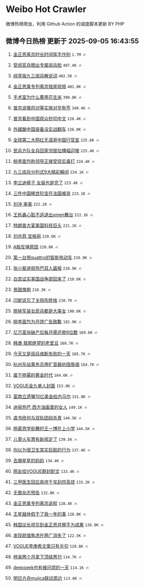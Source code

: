 # Weibo Hot Crawler 



微博热榜爬虫，利用 Github Action 的调度脚本更新 BY PHP 


## 微博今日热榜 更新于 2025-09-05 16:43:55 
1. [金正恩离京时长时间挥手作别](https://s.weibo.com/weibo?q=%23%E9%87%91%E6%AD%A3%E6%81%A9%E7%A6%BB%E4%BA%AC%E6%97%B6%E9%95%BF%E6%97%B6%E9%97%B4%E6%8C%A5%E6%89%8B%E4%BD%9C%E5%88%AB%23&t=31&band_rank=1&Refer=top) `1.7M 🔥` 

1. [受阅官兵晒出专属阅兵脸](https://s.weibo.com/weibo?q=%23%E5%8F%97%E9%98%85%E5%AE%98%E5%85%B5%E6%99%92%E5%87%BA%E4%B8%93%E5%B1%9E%E9%98%85%E5%85%B5%E8%84%B8%23&t=31&band_rank=2&Refer=top) `407.4K 🔥` 

1. [纯享版九三阅兵解说词](https://s.weibo.com/weibo?q=%23%E7%BA%AF%E4%BA%AB%E7%89%88%E4%B9%9D%E4%B8%89%E9%98%85%E5%85%B5%E8%A7%A3%E8%AF%B4%E8%AF%8D%23&t=31&band_rank=3&Refer=top) `402.5K 🔥` 

1. [金正恩乘专列离京独家视频](https://s.weibo.com/weibo?q=%23%E9%87%91%E6%AD%A3%E6%81%A9%E4%B9%98%E4%B8%93%E5%88%97%E7%A6%BB%E4%BA%AC%E7%8B%AC%E5%AE%B6%E8%A7%86%E9%A2%91%23&t=31&band_rank=4&Refer=top) `401.0K 🔥` 

1. [手术室为什么要用花生米](https://s.weibo.com/weibo?q=%E6%89%8B%E6%9C%AF%E5%AE%A4%E4%B8%BA%E4%BB%80%E4%B9%88%E8%A6%81%E7%94%A8%E8%8A%B1%E7%94%9F%E7%B1%B3&t=31&band_rank=5&Refer=top) `390.8K 🔥` 

1. [普京说俄将对等实施对华免签](https://s.weibo.com/weibo?q=%23%E6%99%AE%E4%BA%AC%E8%AF%B4%E4%BF%84%E5%B0%86%E5%AF%B9%E7%AD%89%E5%AE%9E%E6%96%BD%E5%AF%B9%E5%8D%8E%E5%85%8D%E7%AD%BE%23&t=31&band_rank=6&Refer=top) `349.4K 🔥` 

1. [普京看到中国观众秒切中文](https://s.weibo.com/weibo?q=%23%E6%99%AE%E4%BA%AC%E7%9C%8B%E5%88%B0%E4%B8%AD%E5%9B%BD%E8%A7%82%E4%BC%97%E7%A7%92%E5%88%87%E4%B8%AD%E6%96%87%23&t=31&band_rank=7&Refer=top) `226.4K 🔥` 

1. [外媒酸中国装备没实战翻车](https://s.weibo.com/weibo?q=%23%E5%A4%96%E5%AA%92%E9%85%B8%E4%B8%AD%E5%9B%BD%E8%A3%85%E5%A4%87%E6%B2%A1%E5%AE%9E%E6%88%98%E7%BF%BB%E8%BD%A6%23&t=31&band_rank=8&Refer=top) `226.0K 🔥` 

1. [全球第二大网红无语哥中国行官宣](https://s.weibo.com/weibo?q=%23%E5%85%A8%E7%90%83%E7%AC%AC%E4%BA%8C%E5%A4%A7%E7%BD%91%E7%BA%A2%E6%97%A0%E8%AF%AD%E5%93%A5%E4%B8%AD%E5%9B%BD%E8%A1%8C%E5%AE%98%E5%AE%A3%23&t=31&band_rank=9&Refer=top) `225.6K 🔥` 

1. [民兵方队女兵回家邻居拉横幅迎接](https://s.weibo.com/weibo?q=%23%E6%B0%91%E5%85%B5%E6%96%B9%E9%98%9F%E5%A5%B3%E5%85%B5%E5%9B%9E%E5%AE%B6%E9%82%BB%E5%B1%85%E6%8B%89%E6%A8%AA%E5%B9%85%E8%BF%8E%E6%8E%A5%23&t=31&band_rank=10&Refer=top) `225.4K 🔥` 

1. [桃李面包称领导正接受现实毒打](https://s.weibo.com/weibo?q=%23%E6%A1%83%E6%9D%8E%E9%9D%A2%E5%8C%85%E7%A7%B0%E9%A2%86%E5%AF%BC%E6%AD%A3%E6%8E%A5%E5%8F%97%E7%8E%B0%E5%AE%9E%E6%AF%92%E6%89%93%23&t=31&band_rank=11&Refer=top) `224.4K 🔥` 

1. [九三阅兵分列式9大精彩瞬间](https://s.weibo.com/weibo?q=%23%E4%B9%9D%E4%B8%89%E9%98%85%E5%85%B5%E5%88%86%E5%88%97%E5%BC%8F9%E5%A4%A7%E7%B2%BE%E5%BD%A9%E7%9E%AC%E9%97%B4%23&t=31&band_rank=12&Refer=top) `224.1K 🔥` 

1. [李兰迪裤子 女装也是完了](https://s.weibo.com/weibo?q=%E6%9D%8E%E5%85%B0%E8%BF%AA%E8%A3%A4%E5%AD%90%20%E5%A5%B3%E8%A3%85%E4%B9%9F%E6%98%AF%E5%AE%8C%E4%BA%86&t=31&band_rank=13&Refer=top) `223.4K 🔥` 

1. [三件中国稀世珍宝在法国被盗](https://s.weibo.com/weibo?q=%23%E4%B8%89%E4%BB%B6%E4%B8%AD%E5%9B%BD%E7%A8%80%E4%B8%96%E7%8F%8D%E5%AE%9D%E5%9C%A8%E6%B3%95%E5%9B%BD%E8%A2%AB%E7%9B%97%23&t=31&band_rank=14&Refer=top) `223.1K 🔥` 

1. [刘冲 审美](https://s.weibo.com/weibo?q=%E5%88%98%E5%86%B2%20%E5%AE%A1%E7%BE%8E&t=31&band_rank=15&Refer=top) `222.2K 🔥` 

1. [王栎鑫心脏不适退出xmen舞台](https://s.weibo.com/weibo?q=%E7%8E%8B%E6%A0%8E%E9%91%AB%E5%BF%83%E8%84%8F%E4%B8%8D%E9%80%82%E9%80%80%E5%87%BAxmen%E8%88%9E%E5%8F%B0&t=31&band_rank=16&Refer=top) `222.1K 🔥` 

1. [特朗普大宴美国科技巨头](https://s.weibo.com/weibo?q=%23%E7%89%B9%E6%9C%97%E6%99%AE%E5%A4%A7%E5%AE%B4%E7%BE%8E%E5%9B%BD%E7%A7%91%E6%8A%80%E5%B7%A8%E5%A4%B4%23&t=31&band_rank=17&Refer=top) `221.1K 🔥` 

1. [刘亦菲 宝格丽](https://s.weibo.com/weibo?q=%E5%88%98%E4%BA%A6%E8%8F%B2%20%E5%AE%9D%E6%A0%BC%E4%B8%BD&t=31&band_rank=18&Refer=top) `220.6K 🔥` 

1. [A股反弹原因](https://s.weibo.com/weibo?q=%23A%E8%82%A1%E5%8F%8D%E5%BC%B9%E5%8E%9F%E5%9B%A0%23&t=31&band_rank=19&Refer=top) `220.0K 🔥` 

1. [第一台带quattro的智能电动车](https://s.weibo.com/weibo?q=%23%E7%AC%AC%E4%B8%80%E5%8F%B0%E5%B8%A6quattro%E7%9A%84%E6%99%BA%E8%83%BD%E7%94%B5%E5%8A%A8%E8%BD%A6%23&t=31&band_rank=20&Refer=top) `219.9K 🔥` 

1. [张小斐迪丽热巴双人画报](https://s.weibo.com/weibo?q=%23%E5%BC%A0%E5%B0%8F%E6%96%90%E8%BF%AA%E4%B8%BD%E7%83%AD%E5%B7%B4%E5%8F%8C%E4%BA%BA%E7%94%BB%E6%8A%A5%23&t=31&band_rank=21&Refer=top) `218.9K 🔥` 

1. [白宫证实美国战争部回来了](https://s.weibo.com/weibo?q=%23%E7%99%BD%E5%AE%AB%E8%AF%81%E5%AE%9E%E7%BE%8E%E5%9B%BD%E6%88%98%E4%BA%89%E9%83%A8%E5%9B%9E%E6%9D%A5%E4%BA%86%23&t=31&band_rank=22&Refer=top) `218.6K 🔥` 

1. [景甜旗袍](https://s.weibo.com/weibo?q=%E6%99%AF%E7%94%9C%E6%97%97%E8%A2%8D&t=31&band_rank=23&Refer=top) `218.3K 🔥` 

1. [闫妮说忘了关晓彤姓啥](https://s.weibo.com/weibo?q=%E9%97%AB%E5%A6%AE%E8%AF%B4%E5%BF%98%E4%BA%86%E5%85%B3%E6%99%93%E5%BD%A4%E5%A7%93%E5%95%A5&t=31&band_rank=24&Refer=top) `210.7K 🔥` 

1. [脱掉军装女民兵都是大美女](https://s.weibo.com/weibo?q=%E8%84%B1%E6%8E%89%E5%86%9B%E8%A3%85%E5%A5%B3%E6%B0%91%E5%85%B5%E9%83%BD%E6%98%AF%E5%A4%A7%E7%BE%8E%E5%A5%B3&t=31&band_rank=25&Refer=top) `198.6K 🔥` 

1. [桃李面包为月饼广告致歉](https://s.weibo.com/weibo?q=%23%E6%A1%83%E6%9D%8E%E9%9D%A2%E5%8C%85%E4%B8%BA%E6%9C%88%E9%A5%BC%E5%B9%BF%E5%91%8A%E8%87%B4%E6%AD%89%23&t=31&band_rank=26&Refer=top) `182.9K 🔥` 

1. [亿万富翁破产后每月需还款6位数](https://s.weibo.com/weibo?q=%E4%BA%BF%E4%B8%87%E5%AF%8C%E7%BF%81%E7%A0%B4%E4%BA%A7%E5%90%8E%E6%AF%8F%E6%9C%88%E9%9C%80%E8%BF%98%E6%AC%BE6%E4%BD%8D%E6%95%B0&t=31&band_rank=27&Refer=top) `169.6K 🔥` 

1. [韩庚 我那绝望的老爱豆](https://s.weibo.com/weibo?q=%E9%9F%A9%E5%BA%9A%20%E6%88%91%E9%82%A3%E7%BB%9D%E6%9C%9B%E7%9A%84%E8%80%81%E7%88%B1%E8%B1%86&t=31&band_rank=28&Refer=top) `168.7K 🔥` 

1. [今天又是阅兵戒断失败的一天](https://s.weibo.com/weibo?q=%23%E4%BB%8A%E5%A4%A9%E5%8F%88%E6%98%AF%E9%98%85%E5%85%B5%E6%88%92%E6%96%AD%E5%A4%B1%E8%B4%A5%E7%9A%84%E4%B8%80%E5%A4%A9%23&t=31&band_rank=29&Refer=top) `165.7K 🔥` 

1. [杭州东站乘务员用扩音器劝阻吸烟](https://s.weibo.com/weibo?q=%23%E6%9D%AD%E5%B7%9E%E4%B8%9C%E7%AB%99%E4%B9%98%E5%8A%A1%E5%91%98%E7%94%A8%E6%89%A9%E9%9F%B3%E5%99%A8%E5%8A%9D%E9%98%BB%E5%90%B8%E7%83%9F%23&t=31&band_rank=30&Refer=top) `164.7K 🔥` 

1. [属于杨幂的黄金时代](https://s.weibo.com/weibo?q=%23%E5%B1%9E%E4%BA%8E%E6%9D%A8%E5%B9%82%E7%9A%84%E9%BB%84%E9%87%91%E6%97%B6%E4%BB%A3%23&t=31&band_rank=31&Refer=top) `164.6K 🔥` 

1. [VOGUE金九单人封面](https://s.weibo.com/weibo?q=%23VOGUE%E9%87%91%E4%B9%9D%E5%8D%95%E4%BA%BA%E5%B0%81%E9%9D%A2%23&t=31&band_rank=32&Refer=top) `153.9K 🔥` 

1. [富商立遗嘱10亿美金给内马尔](https://s.weibo.com/weibo?q=%23%E5%AF%8C%E5%95%86%E7%AB%8B%E9%81%97%E5%98%B110%E4%BA%BF%E7%BE%8E%E9%87%91%E7%BB%99%E5%86%85%E9%A9%AC%E5%B0%94%23&t=31&band_rank=33&Refer=top) `151.8K 🔥` 

1. [迪丽热巴 西方油画里的女人](https://s.weibo.com/weibo?q=%E8%BF%AA%E4%B8%BD%E7%83%AD%E5%B7%B4%20%E8%A5%BF%E6%96%B9%E6%B2%B9%E7%94%BB%E9%87%8C%E7%9A%84%E5%A5%B3%E4%BA%BA&t=31&band_rank=34&Refer=top) `149.1K 🔥` 

1. [虞书欣何与双轨团综杀青](https://s.weibo.com/weibo?q=%23%E8%99%9E%E4%B9%A6%E6%AC%A3%E4%BD%95%E4%B8%8E%E5%8F%8C%E8%BD%A8%E5%9B%A2%E7%BB%BC%E6%9D%80%E9%9D%92%23&t=31&band_rank=35&Refer=top) `144.5K 🔥` 

1. [杨蒙恩学街舞时王一博在上小学](https://s.weibo.com/weibo?q=%E6%9D%A8%E8%92%99%E6%81%A9%E5%AD%A6%E8%A1%97%E8%88%9E%E6%97%B6%E7%8E%8B%E4%B8%80%E5%8D%9A%E5%9C%A8%E4%B8%8A%E5%B0%8F%E5%AD%A6&t=31&band_rank=36&Refer=top) `144.5K 🔥` 

1. [儿童火车票有新规定了](https://s.weibo.com/weibo?q=%23%E5%84%BF%E7%AB%A5%E7%81%AB%E8%BD%A6%E7%A5%A8%E6%9C%89%E6%96%B0%E8%A7%84%E5%AE%9A%E4%BA%86%23&t=31&band_rank=37&Refer=top) `139.5K 🔥` 

1. [你以为很卫生其实巨脏的行为](https://s.weibo.com/weibo?q=%E4%BD%A0%E4%BB%A5%E4%B8%BA%E5%BE%88%E5%8D%AB%E7%94%9F%E5%85%B6%E5%AE%9E%E5%B7%A8%E8%84%8F%E7%9A%84%E8%A1%8C%E4%B8%BA&t=31&band_rank=38&Refer=top) `137.4K 🔥` 

1. [去摘星星的妈妈](https://s.weibo.com/weibo?q=%E5%8E%BB%E6%91%98%E6%98%9F%E6%98%9F%E7%9A%84%E5%A6%88%E5%A6%88&t=31&band_rank=39&Refer=top) `134.4K 🔥` 

1. [网友给VOGUE群封配文](https://s.weibo.com/weibo?q=%23%E7%BD%91%E5%8F%8B%E7%BB%99VOGUE%E7%BE%A4%E5%B0%81%E9%85%8D%E6%96%87%23&t=31&band_rank=40&Refer=top) `133.4K 🔥` 

1. [三甲医生回应易烊千玺刮痧高烧](https://s.weibo.com/weibo?q=%23%E4%B8%89%E7%94%B2%E5%8C%BB%E7%94%9F%E5%9B%9E%E5%BA%94%E6%98%93%E7%83%8A%E5%8D%83%E7%8E%BA%E5%88%AE%E7%97%A7%E9%AB%98%E7%83%A7%23&t=31&band_rank=41&Refer=top) `133.2K 🔥` 

1. [无畏杂志预告](https://s.weibo.com/weibo?q=%E6%97%A0%E7%95%8F%E6%9D%82%E5%BF%97%E9%A2%84%E5%91%8A&t=31&band_rank=42&Refer=top) `132.8K 🔥` 

1. [金正恩乘专列离京返程](https://s.weibo.com/weibo?q=%23%E9%87%91%E6%AD%A3%E6%81%A9%E4%B9%98%E4%B8%93%E5%88%97%E7%A6%BB%E4%BA%AC%E8%BF%94%E7%A8%8B%23&t=31&band_rank=43&Refer=top) `128.4K 🔥` 

1. [王星越休假干了我一年的事](https://s.weibo.com/weibo?q=%E7%8E%8B%E6%98%9F%E8%B6%8A%E4%BC%91%E5%81%87%E5%B9%B2%E4%BA%86%E6%88%91%E4%B8%80%E5%B9%B4%E7%9A%84%E4%BA%8B&t=31&band_rank=44&Refer=top) `128.0K 🔥` 

1. [韩国议长视见到金正恩并握手为成果](https://s.weibo.com/weibo?q=%23%E9%9F%A9%E5%9B%BD%E8%AE%AE%E9%95%BF%E8%A7%86%E8%A7%81%E5%88%B0%E9%87%91%E6%AD%A3%E6%81%A9%E5%B9%B6%E6%8F%A1%E6%89%8B%E4%B8%BA%E6%88%90%E6%9E%9C%23&t=31&band_rank=45&Refer=top) `126.9K 🔥` 

1. [发现颜值焦虑在两广消失了](https://s.weibo.com/weibo?q=%E5%8F%91%E7%8E%B0%E9%A2%9C%E5%80%BC%E7%84%A6%E8%99%91%E5%9C%A8%E4%B8%A4%E5%B9%BF%E6%B6%88%E5%A4%B1%E4%BA%86&t=31&band_rank=46&Refer=top) `122.5K 🔥` 

1. [VOGUE李庚希文案只有半句](https://s.weibo.com/weibo?q=VOGUE%E6%9D%8E%E5%BA%9A%E5%B8%8C%E6%96%87%E6%A1%88%E5%8F%AA%E6%9C%89%E5%8D%8A%E5%8F%A5&t=31&band_rank=47&Refer=top) `120.8K 🔥` 

1. [梓渝两个月拿下顶级男刊](https://s.weibo.com/weibo?q=%23%E6%A2%93%E6%B8%9D%E4%B8%A4%E4%B8%AA%E6%9C%88%E6%8B%BF%E4%B8%8B%E9%A1%B6%E7%BA%A7%E7%94%B7%E5%88%8A%23&t=31&band_rank=48&Refer=top) `114.7K 🔥` 

1. [deepseek也有被问烦的一天](https://s.weibo.com/weibo?q=deepseek%E4%B9%9F%E6%9C%89%E8%A2%AB%E9%97%AE%E7%83%A6%E7%9A%84%E4%B8%80%E5%A4%A9&t=31&band_rank=49&Refer=top) `114.1K 🔥` 

1. [明日方舟mujica联动周边](https://s.weibo.com/weibo?q=%E6%98%8E%E6%97%A5%E6%96%B9%E8%88%9Fmujica%E8%81%94%E5%8A%A8%E5%91%A8%E8%BE%B9&t=31&band_rank=50&Refer=top) `113.6K 🔥` 

